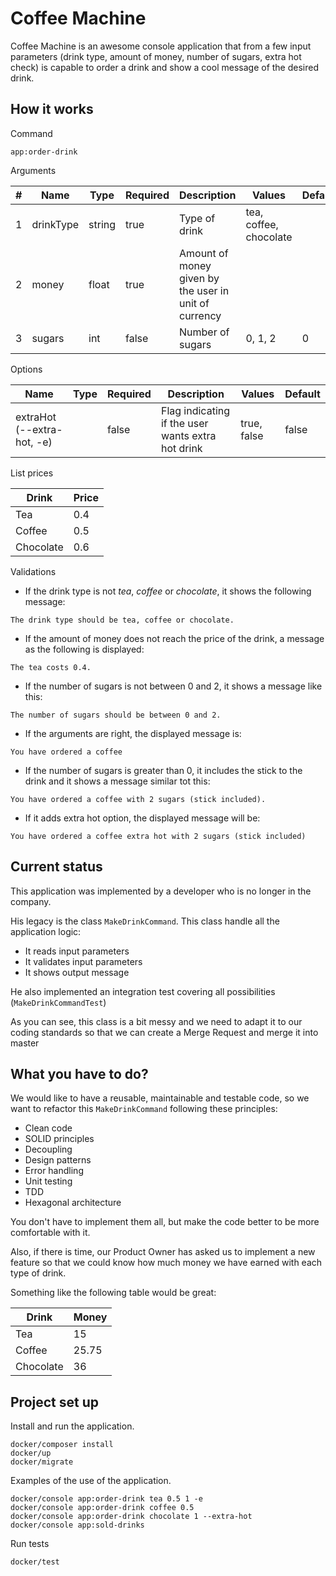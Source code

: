 # Coffee Machine

Coffee Machine is an awesome console application that from a few input parameters (drink type, amount of money, number of sugars, extra hot check) is capable to order a drink and show a cool message of the desired drink.

## How it works

Command
```
app:order-drink 

```

Arguments

|#  |Name     |Type  |Required|Description                                          |Values                |Default|
|---|---------|------|--------|-----------------------------------------------------|----------------------|-------|
|1  |drinkType|string|true    |Type of drink                                        |tea, coffee, chocolate|       |
|2  |money    |float |true    |Amount of money given by the user in unit of currency|                      |       |
|3  |sugars   |int   |false   |Number of sugars                                     |0, 1, 2               |0      |

Options

|Name                      |Type|Required|Description                                      |Values     |Default|
|--------------------------|----|--------|-------------------------------------------------|-----------|-------|
|extraHot (--extra-hot, -e)|    |false   |Flag indicating if the user wants extra hot drink|true, false|false  |

List prices

|Drink    |Price|
|---------|-----|
|Tea      |0.4  |
|Coffee   |0.5  |
|Chocolate|0.6  |

Validations
* If the drink type is not *tea*, *coffee* or *chocolate*, it shows the following message:
```
The drink type should be tea, coffee or chocolate.
```
* If the amount of money does not reach the price of the drink, a message as the following is displayed:
```
The tea costs 0.4.
```
* If the number of sugars is not between 0 and 2, it shows a message like this:
```
The number of sugars should be between 0 and 2.
```
* If the arguments are right, the displayed message is:
```
You have ordered a coffee
```
* If the number of sugars is greater than 0, it includes the stick to the drink and it shows a message similar tot this:
```
You have ordered a coffee with 2 sugars (stick included).
```
* If it adds extra hot option, the displayed message will be:
```
You have ordered a coffee extra hot with 2 sugars (stick included)    
```

## Current status

This application was implemented by a developer who is no longer in the company.

His legacy is the class `MakeDrinkCommand`. This class handle all the application logic:
* It reads input parameters
* It validates input parameters
* It shows output message

He also implemented an integration test covering all possibilities (`MakeDrinkCommandTest`)

As you can see, this class is a bit messy and we need to adapt it to our coding standards
so that we can create a Merge Request and merge it into master

## What you have to do?

We would like to have a reusable, maintainable and testable code, so we want to refactor
this `MakeDrinkCommand` following these principles:

* Clean code
* SOLID principles
* Decoupling
* Design patterns
* Error handling
* Unit testing
* TDD
* Hexagonal architecture

You don't have to implement them all, but make the code better to be more comfortable with it.

Also, if there is time, our Product Owner has asked us to implement a new feature
so that we could know how much money we have earned with each type of drink.

Something like the following table would be great:

|Drink    |Money|
|---------|-----|
|Tea      |15   |
|Coffee   |25.75|
|Chocolate|36   |

## Project set up

Install and run the application.
```
docker/composer install
docker/up
docker/migrate
```

Examples of the use of the application.
```
docker/console app:order-drink tea 0.5 1 -e
docker/console app:order-drink coffee 0.5
docker/console app:order-drink chocolate 1 --extra-hot
docker/console app:sold-drinks
```

Run tests
```
docker/test
```
